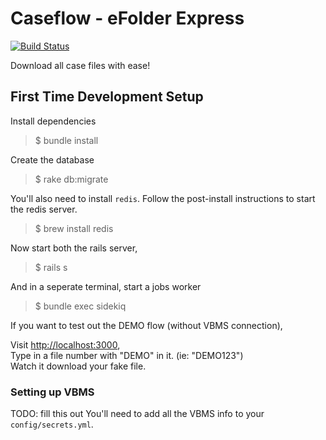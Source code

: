 # Caseflow - eFolder Express
[![Build Status](https://travis-ci.org/department-of-veterans-affairs/caseflow-efolder.svg?branch=master)](https://travis-ci.org/department-of-veterans-affairs/caseflow-efolder)

Download all case files with ease!

## First Time Development Setup

Install dependencies

> $ bundle install

Create the database

> $ rake db:migrate

You'll also need to install `redis`. Follow the post-install instructions
to start the redis server.

> $ brew install redis

Now start both the rails server,

> $ rails s

And in a seperate terminal, start a jobs worker

> $ bundle exec sidekiq

If you want to test out the DEMO flow (without VBMS connection), 

Visit [http://localhost:3000](),  
Type in a file number with "DEMO" in it. (ie: "DEMO123")  
Watch it download your fake file.


### Setting up VBMS

TODO: fill this out
You'll need to add all the VBMS info to your `config/secrets.yml`.
